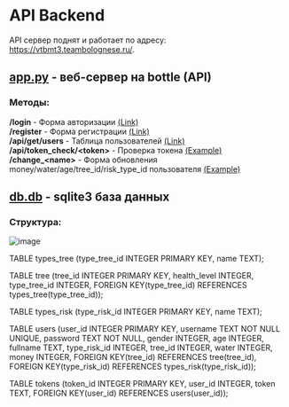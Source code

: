# API Backend
API сервер поднят и работает по адресу: https://vtbmt3.teambolognese.ru/.

## [app.py](app.py) - веб-сервер на bottle (API)
### Методы:
<b>/login</b> - Форма авторизации [(Link)](https://vtbmt3.teambolognese.ru/login)
<br><b>/register</b> - Форма регистрации [(Link)](https://vtbmt3.teambolognese.ru/register)
<br><b>/api/get/users</b> - Таблица пользователей [(Link)](https://vtbmt3.teambolognese.ru/api/get/users)
<br><b>/api/token_check/&lt;token&gt;</b> - Проверка токена [(Example)](https://vtbmt3.teambolognese.ru/api/token_check/3fdabf52ca2e83fc72816877bc4f197d635a1477ea56b213ae403c644cd133aa)
<br><b>/change_&lt;name&gt;</b> - Форма обновления money/water/age/tree_id/risk_type_id пользователя [(Example)](https://vtbmt3.teambolognese.ru/change_money)

## [db.db](db.db) - sqlite3 база данных
### Структура:

![image](https://user-images.githubusercontent.com/47640060/136656790-da729cfd-ea7c-401c-96d8-902b57d54c74.png)

TABLE types_tree (type_tree_id INTEGER PRIMARY KEY, name TEXT);

TABLE tree (tree_id INTEGER PRIMARY KEY, health_level INTEGER, type_tree_id INTEGER, FOREIGN KEY(type_tree_id) REFERENCES types_tree(type_tree_id));

TABLE types_risk (type_risk_id INTEGER PRIMARY KEY, name TEXT);

TABLE users (user_id INTEGER PRIMARY KEY, username TEXT NOT NULL UNIQUE, password TEXT NOT NULL, gender INTEGER, age INTEGER, fullname TEXT, type_risk_id INTEGER, tree_id INTEGER, water INTEGER, money INTEGER, FOREIGN KEY(tree_id) REFERENCES tree(tree_id), FOREIGN KEY(type_risk_id) REFERENCES types_risk(type_risk_id));

TABLE tokens (token_id INTEGER PRIMARY KEY, user_id INTEGER, token TEXT, FOREIGN KEY(user_id) REFERENCES users(user_id));
